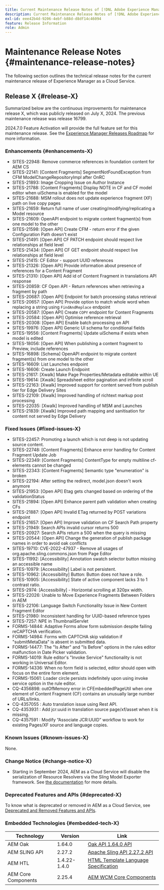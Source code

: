 ```yaml
---
title: Current Maintenance Release Notes of [!DNL Adobe Experience Manager] as a Cloud Service.
description: Current Maintenance Release Notes of [!DNL Adobe Experience Manager] as a Cloud Service.
exl-id: eee42b4d-9206-4ebf-b88d-d8df14c46094
feature: Release Information
role: Admin
---
```

# Maintenance Release Notes {#maintenance-release-notes}

The following section outlines the technical release notes for the current maintenance release of Experience Manager as a Cloud Service.

## Release X {#release-X}

Summarized below are the continuous improvements for maintenance release X, which was publicly released on July X, 2024. The previous maintenance release was release 16799.

2024.7.0 Feature Activation will provide the full feature set for this maintenance release. See the [Experience Manager Releases Roadmap](https://experienceleague.adobe.com/en/docs/experience-manager-release-information/aem-release-updates/update-releases-roadmap) for more information.

### Enhancements {#enhancements-X}

* SITES-22948: Remove commerce references in foundation content for AEM CS
* SITES-22141: [Content Fragments] SegmentNotFoundException from CFM ModelChangeRepositoryImpl after OnRC
* SITES-21893: Image Cropping Issue on Author Instance
* SITES-21788: [Content Fragments] Display NOTE in CF and CF model editor when uiSchema is enabled for the model
* SITES-21688: MSM rollout does not update experience fragment (XF) path on live copy pages
* SITES-21659: Return full name of user creating/modifying/replicating a Model resource
* SITES-21609: OpenAPI endpoint to migrate content fragment(s) from one model to the other
* SITES-21598: [Open API] Create CFM - return error if the given Configuration Path doesn't exist
* SITES-21491: [Open API] CF PATCH endpoint should respect live relationships at field level
* SITES-21434: [Open API] CF GET endpoint should respect live relationships at field level
* SITES-21415: CF Editor - support UUID references
* SITES-21326: [Open API] Provide information about presence of references for a Content Fragment
* SITES-21310: [Open API] Add id of Content Fragment in translations API response
* SITES-20859: CF Open API - Return references when retrieving a fragment by path
* SITES-20687: [Open API] Endpoint for batch processing status retrieval
* SITES-20657: [Open API] Provide option to match whole word when replacing a string using `FindAndReplace` endpoint
* SITES-20587: [Open API] Create `COPY` endpoint for Content Fragments
* SITES-20584: [Open API] Optimise reference retrieval
* SITES-20308: [Open API] Enable batch processing on API
* SITES-19976: [Open API] Generic UI schema for conditional fields
* SITES-19556: [Content Fragments] Update uiSchema if exists when model is edited
* SITES-18056: [Open API] When publishing a content fragment to Preview, include references
* SITES-16898: [Schema] OpenAPI endpoint to migrate content fragment(s) from one model to the other
* SITES-16609: List Launches endpoint
* SITES-16606: Create Launch Endpoint
* SITES-21617: [Xwalk] Make Page Properties/Metadata editable within UE
* SITES-19614: [Xwalk] Spreadsheet editor pagination and infinite scroll
* SITES-22163: [Xwalk] Improved support for content served from publish tier for Edge Delivery Sites
* SITES-22109: [Xwalk] Improved handling of richtext markup post processing
* SITES-22035: [Xwalk] Improved handling of MSM and Launches
* SITES-21839: [Xwalk] Improved path mapping and sanitisation for content not served by Edge Delivery

### Fixed Issues {#fixed-issues-X}

* SITES-22457: Promoting a launch which is not deep is not updating source content.
* SITES-22748: [Content Fragments] Enhance error handling for Content Fragment Update Job
* SITES-22349: [Content Fragments] ContentType for empty multiline cf-elements cannot be changed
* SITES-22343: [Content Fragments] Semantic type "enumeration" is broken
* SITES-22194: After setting the redirect, model.json doesn't work anymore
* SITES-21953: [Open API] Etag gets changed based on ordering of the validationStatus
* SITES-21894: [Open API] Enhance parent path validation when creating CFs
* SITES-21887: [Open API] Invalid ETag returned by POST variations endpoint
* SITES-21657: [Open API] Improve validation on CF Search Path property
* SITES-21949: Search APIs invalid cursor returns 500
* SITES-20927: Search APIs return a 500 when the query is missing
* SITES-20544: [Open API] Change the generation of publish package names in order to avoid oak conflicts
* SITES-19710: CVE-2022-47937 - Remove all usages of org.apache.sling.commons.json from Page Editor
* SITES-11992: [Accessibility] Annotation swatch selector button missing an accessible name
* SITES-10979: [Accessibility] Label is not persistent.
* SITES-10962: [Accessibility] Button: Button does not have a role.
* SITES-10905: [Accessibility] State of active component lacks 3 to 1 contrast ratio.
* SITES-2974:  [Accessibility] - Horizontal scrolling at 320px width.
* SITES-22026: Unable to Move Experience Fragments Between Folders in AEM
* SITES-22106: Language Switch Functionality Issue in New Content Fragment Editor
* SITES-21980: Inconsistent handling for UUID-based reference types
* SITES-7257: NPE in ThumbnailServlet
* FORMS-14844: Adaptive Forms allow form submission despite failing reCAPTCHA verification.
* FORMS-14984: Forms with CAPTCHA skip validation if "submitMetaData" is absent in submitted data.
* FORMS-14477: The "Is After" and "Is Before" options in the rules editor malfunction in Date Picker validation.
* FORMS-14019: Rule editor's "Invoke Service" functionality is not working in Universal Editor.
* FORMS-14336: When no form field is selected, editor should open with focus on the entire form element.
* FORMS-15061: Loader circle persists indefinitely upon using invoke service option in the rule editor.
* CQ-4356898: outOfMemory error in CFEmbeddedPageUtil when one element of Content Fragment (CF) contains an unusually large number of URLs/links.
* CQ-4357055 : Auto translation issue using Rest API.
* CQ-4353931 : Add jcr:uuid in translation source page/xf/asset when it is missing.
* CQ-4357591 : Modify “Associate JCR:UUID” workflow to work for existing Pages/XF source and language copies.

### Known Issues {#known-issues-X}

None.

### Change Notice {#change-notice-X}

* Starting in September 2024, AEM as a Cloud Service will disable the serialization of Resource Resolvers via the Sling Model Exporter framework. See [the documentation](/help/implementing/developing/hybrid/disallow-the-serialization-of-resourceresolvers-via-sling-model-exporter.md) for more details.

### Deprecated Features and APIs {#deprecated-X}

To know what is deprecated or removed in AEM as a Cloud Service, see [Deprecated and Removed Features and APIs](/help/release-notes/deprecated-removed-features.md).

### Embedded Technologies {#embedded-tech-X}

|Technology|Version|Link|
|---|---|---|
|AEM Oak | 1.64.0|[Oak API 1.64.0 API](https://www.javadoc.io/doc/org.apache.jackrabbit/oak-api/1.64.0/index.html)| 
|AEM SLING API | 2.27.2 |[Apache Sling API 2.27.2 API](https://www.javadoc.io/doc/org.apache.sling/org.apache.sling.api/latest/index.html)|
|AEM HTL| 1.4.22-1.4.0 |[HTML Template Language Specification](https://github.com/adobe/htl-spec)|
|AEM Core Components| 2.25.4|[AEM WCM Core Components](https://github.com/adobe/aem-core-wcm-components)|
